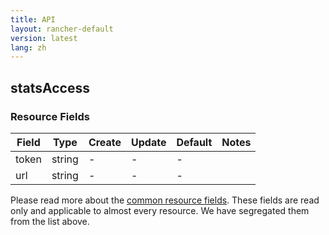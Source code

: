 ```yaml
---
title: API
layout: rancher-default
version: latest
lang: zh
---
```


## statsAccess



### Resource Fields

Field | Type | Create | Update | Default | Notes
---|---|---|---|---|---
token | string | - | - | - | 
url | string | - | - | - | 


Please read more about the [common resource fields]({{site.baseurl}}/rancher/{{page.version}}/{{page.lang}}/api/common/). 
These fields are read only and applicable to almost every resource. We have segregated them from the list above.







